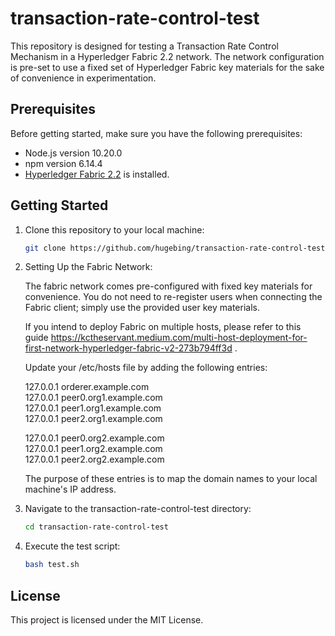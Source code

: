 # transaction-rate-control-test

This repository is designed for testing a Transaction Rate Control Mechanism in a Hyperledger Fabric 2.2 network. The network configuration is pre-set to use a fixed set of Hyperledger Fabric key materials for the sake of convenience in experimentation.

## Prerequisites

Before getting started, make sure you have the following prerequisites:

- Node.js version 10.20.0
- npm version 6.14.4
- [Hyperledger Fabric 2.2](https://hyperledger-fabric.readthedocs.io/en/release-2.2/getting_started.html) is installed.

## Getting Started

1. Clone this repository to your local machine:

   ```bash
   git clone https://github.com/hugebing/transaction-rate-control-test.git

2. Setting Up the Fabric Network:

   The fabric network comes pre-configured with fixed key materials for convenience.
   You do not need to re-register users when connecting the Fabric client; simply use the provided user key materials.
   
   If you intend to deploy Fabric on multiple hosts, please refer to this guide https://kctheservant.medium.com/multi-host-deployment-for-first-network-hyperledger-fabric-v2-273b794ff3d .
   
   Update your /etc/hosts file by adding the following entries:
   
   127.0.0.1 orderer.example.com<br>
   127.0.0.1 peer0.org1.example.com<br>
   127.0.0.1 peer1.org1.example.com<br>
   127.0.0.1 peer2.org1.example.com<br>
   
   127.0.0.1 peer0.org2.example.com<br>
   127.0.0.1 peer1.org2.example.com<br>
   127.0.0.1 peer2.org2.example.com<br>
   
   The purpose of these entries is to map the domain names to your local machine's IP address.

3. Navigate to the transaction-rate-control-test directory:

   ```bash
   cd transaction-rate-control-test

4. Execute the test script:

   ```bash
   bash test.sh
   
## License
This project is licensed under the MIT License.
   
